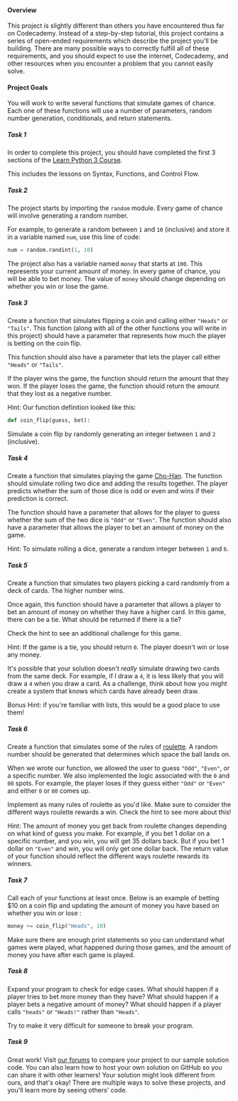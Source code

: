 #### Overview

This project is slightly different than others you have encountered thus far on Codecademy. Instead of a step-by-step tutorial, this project contains a series of open-ended requirements which describe the project you'll be building. There are many possible ways to correctly fulfill all of these requirements, and you should expect to use the internet, Codecademy, and other resources when you encounter a  problem that you cannot easily solve.

#### Project Goals

You will work to write several functions that simulate games of chance. Each one of these functions will use a number of parameters, random number generation, conditionals, and return statements.


##### Task 1
In order to complete this project, you should have completed the first 3 sections of the [Learn Python 3 Course](https://www.codecademy.com/learn/learn-python-3).

This includes the lessons on Syntax, Functions, and Control Flow.

##### Task 2
The project starts by importing the `random` module. Every game of chance will involve generating a random number.

For example, to generate a random between `1` and `10` (inclusive) and store it in a variable named `num`, use this line of code:

```py
num = random.randint(1, 10)
```

The project also has a variable named `money` that starts at `100`. This represents your current amount of money. In every game of chance, you will be able to bet money. The value of `money` should change depending on whether you win or lose the game.

##### Task 3
Create a function that simulates flipping a coin and calling either `"Heads"` or `"Tails"`. This function (along with all of the other functions you will write in this project) should have a parameter that represents how much the player is betting on the coin flip.

This function should also have a parameter that lets the player call either `"Heads"` or `"Tails"`.

If the player wins the game, the function should return the amount that they won. If the player loses the game, the function should return the amount that they lost as a negative number.

Hint: Our function definition looked like this:

```py
def coin_flip(guess, bet):
```

Simulate a coin flip by randomly generating an integer between `1` and `2` (inclusive).

##### Task 4
Create a function that simulates playing the game [Cho-Han](https://en.wikipedia.org/wiki/Ch%C5%8D-han). The function should simulate rolling two dice and adding the results together. The player predicts whether the sum of those dice is odd or even and wins if their prediction is correct.

The function should have a parameter that allows for the player to guess whether the sum of the two dice is `"Odd"` or `"Even"`. The function should also have a parameter that allows the player to bet an amount of money on the game.

Hint: To simulate rolling a dice, generate a random integer between `1` and `6`.

##### Task 5
Create a function that simulates two players picking a card randomly from a deck of cards. The higher number wins.

Once again, this function should have a parameter that allows a player to bet an amount of money on whether they have a higher card. In this game, there can be a tie. What should be returned if there is a tie?

Check the hint to see an additional challenge for this game.

Hint: If the game is a tie, you should return `0`. The player doesn't win or lose any money.

It's possible that your solution doesn't _really_ simulate drawing two cards from the same deck. For example, if I draw a `4`, it is less likely that you will draw a `4` when you draw a card. As a challenge, think about how you might create a system that knows which cards have already been draw. 

Bonus Hint: if you're familiar with lists, this would be a good place to use them!

##### Task 6

Create a function that simulates some of the rules of [roulette](https://en.wikipedia.org/wiki/Roulette). A random number should be generated that determines which space the ball lands on.

When we wrote our function, we allowed the user to guess `"Odd"`, `"Even"`, or a specific number. We also implemented the logic associated with the `0` and `00` spots. For example, the player loses if they guess either `"Odd"` or `"Even"` and either `0` or `00` comes up.

Implement as many rules of roulette as you'd like. Make sure to consider the different ways roulette rewards a win. Check the hint to see more about this!

Hint: The amount of money you get back from roulette changes depending on what kind of guess you make. For example, if you bet 1 dollar on a specific number, and you win, you will get 35 dollars back. But if you bet 1 dollar on `"Even"` and win, you will only get one dollar back. The return value of your function should reflect the different ways roulette rewards its winners.

##### Task 7
Call each of your functions at least once. Below is an example of betting $10 on a coin flip and updating the amount of money you have based on whether you win or lose :

```py
money += coin_flip("Heads", 10)
```

Make sure there are enough print statements so you can understand what games were played, what happened during those games, and the amount of money you have after each game is played.

##### Task 8
Expand your program to check for edge cases. What should happen if a player tries to bet more money than they have? What should happen if a player bets a negative amount of money? What should happen if a player calls `"heads"` or `"Heads!"` rather than `"Heads"`.

Try to make it very difficult for someone to break your program.

##### Task 9
Great work! Visit [our forums](https://discuss.codecademy.com/t/games-of-chance-challenge-project-python/462399) to compare your project to our sample solution code. You can also learn how to host your own solution on GitHub so you can share it with other learners! Your solution might look different from ours, and that's okay! There are multiple ways to solve these projects, and you'll learn more by seeing others' code. 

